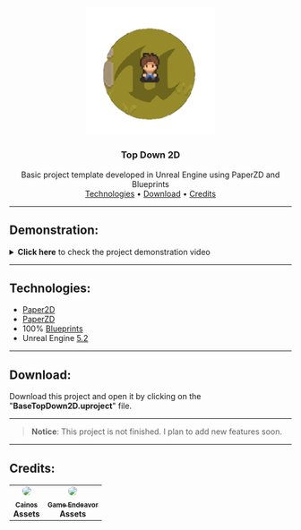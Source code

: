 <br />
<div align="center">
  <img src="readme/images/ue_custom_logo.png" width="230" />
  <h3 align="center">Top Down 2D</h3>

  <p align="center">
    Basic project template developed in Unreal Engine using PaperZD and Blueprints
    <br />
    <a href="#technologies">Technologies</a>
    •
    <a href="https://github.com/HenriqueCacerez/template-topdown-2D-UE5/archive/refs/heads/main.zip">Download</a>
    •
    <a href="#credits">Credits</a> 
  </p>
</div>

***

## Demonstration:

<details>
  <summary><b>Click here</b> to check the project demonstration video</summary><br>

  <!-- Player Movement --->
  <details>
  <summary>(01/12/2024) <b>Player Movement.</b></summary><br>
    
  https://github.com/HenriqueCacerez/template-topdown-2D-UE5/assets/110671999/30c4b607-ce43-4d81-a2ef-b04ed48b4066

  #### **Details:**

  - Player movement in four directions: Right, Left, Up, and Down.
  - Player Animations: Idle, Run, and Sword Attack

  </details>

  <!-- Enemy and Player Attack -->
  <details>
  <summary>(01/14/2024) <b>Implementing an enemy and the player's attack.</b></summary><br>
    
  https://github.com/hnqca/template-topdown-2D-UE5/assets/110671999/c8c0d9aa-8e0c-467e-9e50-49ff63140884

  #### **Details:**

  - Player Attack hitbox with the sword in four directions (right, left, up, and down).
  - A simple enemy that pursues the player within the navmesh.
  - The enemy now displays animations corresponding to its current state: (idle, moving, taking damage, and dead).
  - The color of the enemy sprite will change when it takes damage.
  - Life system for the enemy, including the ability to take damage and die.
  - A floating indicator shows the amount of damage the player has dealt to the enemy.
  - Upon dealing damage to the enemy, the player's camera will now shake.

  </details>
</details>

***

## Technologies:

- [Paper2D](https://docs.unrealengine.com/5.2/en-US/paper-2d-in-unreal-engine)
- [PaperZD](https://www.unrealengine.com/marketplace/en-US/product/paperzd)
- 100% [Blueprints](https://docs.unrealengine.com/5.2/en-US/introduction-to-blueprints-visual-scripting-in-unreal-engine)
- Unreal Engine [5.2](https://www.unrealengine.com/en-US/blog/unreal-engine-5-2-is-now-available)

***

## Download:

Download this project and open it by clicking on the "**BaseTopDown2D.uproject**" file.

***

> **Notice**: This project is not finished. I plan to add new features soon.

***

## Credits:

<table>
  <tr>
    <td align="center">
      <a href="https://cainos.itch.io">
        <img src="https://pbs.twimg.com/profile_images/1308319629744336896/Ka0XRHCa_400x400.png" style="border-radius: 100%;" width="100px;" /><br>
        <sub>
          <b>Cainos</b><br>
      </a>
          <b>Assets</b>
        </sub>
    </td>
    <td align="center">
      <a href="https://game-endeavor.itch.io">
        <img src="https://pbs.twimg.com/profile_images/1057581842759483393/fzlpYvfm_400x400.jpg" style="border-radius: 100%;" width="100px;" /><br>
        <sub>
          <b>Game Endeavor</b><br>
      </a>
          <b>Assets</b>
        </sub>
    </td>
  </tr>
</table>
